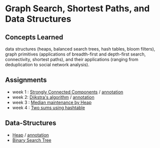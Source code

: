 # Graph Search, Shortest Paths, and Data Structures
## Concepts Learned
data structures (heaps, balanced search trees, hash tables, bloom filters), graph primitives (applications of breadth-first and depth-first search, connectivity, shortest paths), and their applications (ranging from deduplication to social network analysis).

## Assignments
- week 1 : [Strongly Connected Components](https://github.com/Chang-Chia-Chi/Cousera-Standford-Algorithm-Specialization/tree/main/Graph%20Search%2C%20Shortest%20Paths%2C%20and%20Data%20Structures/week1) / [annotation](https://github.com/Chang-Chia-Chi/Cousera-Standford-Algorithm-Specialization/blob/main/Graph%20Search%2C%20Shortest%20Paths%2C%20and%20Data%20Structures/week1/SCC.pdf)
- week 2: [Dijkstra's algorithm](https://github.com/Chang-Chia-Chi/Cousera-Standford-Algorithm-Specialization/tree/main/Graph%20Search%2C%20Shortest%20Paths%2C%20and%20Data%20Structures/week2) / [annotation](https://github.com/Chang-Chia-Chi/Cousera-Standford-Algorithm-Specialization/blob/main/Graph%20Search%2C%20Shortest%20Paths%2C%20and%20Data%20Structures/week2/Dijkstra.pdf)
- week 3 : [Median maintenance by Heap](https://github.com/Chang-Chia-Chi/Cousera-Standford-Algorithm-Specialization/tree/main/Graph%20Search%2C%20Shortest%20Paths%2C%20and%20Data%20Structures/week3)
- week 4 : [Two sums using hashtable](https://github.com/Chang-Chia-Chi/Cousera-Standford-Algorithm-Specialization/tree/main/Graph%20Search%2C%20Shortest%20Paths%2C%20and%20Data%20Structures/week4)

## Data-Structures
- [Heap](https://github.com/Chang-Chia-Chi/Cousera-Standford-Algorithm-Specialization/tree/main/Graph%20Search%2C%20Shortest%20Paths%2C%20and%20Data%20Structures/Heap) / [annotation](https://github.com/Chang-Chia-Chi/Cousera-Standford-Algorithm-Specialization/blob/main/Graph%20Search%2C%20Shortest%20Paths%2C%20and%20Data%20Structures/Heap/Heap.pdf)
- [Binary Search Tree](https://github.com/Chang-Chia-Chi/Cousera-Standford-Algorithm-Specialization/tree/main/Graph%20Search%2C%20Shortest%20Paths%2C%20and%20Data%20Structures/Binary-Search-Tree)    
